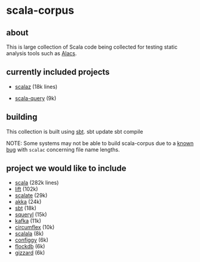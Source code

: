 # scala-corpus #
## about ##
This is large collection of Scala code being collected for testing static analysis tools such as [Alacs](https://github.com/alacscala/alacs).

## currently included projects ##
- [scalaz](http://code.google.com/p/scalaz/) (18k lines)
* [scala-query](https://github.com/szeiger/scala-query) (9k)

## building  ##
This collection is built using [sbt](http://code.google.com/p/simple-build-tool/).
    sbt update
    sbt compile

NOTE: Some systems may not be able to build scala-corpus due to a [known bug](http://lampsvn.epfl.ch/trac/scala/ticket/3623) with `scalac` concerning file name lengths.

## project we would like to include ##
* [scala](https://github.com/scala/scala) (282k lines)
* [lift](https://github.com/lift/lift) (102k)
* [scalate](https://github.com/scalate/scalate) (29k)
* [akka](https://github.com/jboner/akka) (24k)
* [sbt](http://code.google.com/p/simple-build-tool/source/checkout) (18k)
* [squeryl](https://github.com/max-l/Squeryl)  (15k)
* [kafka](https://github.com/kafka-dev/kafka) (11k)
* [circumflex](https://github.com/inca/circumflex) (10k)
* [scalala](http://code.google.com/p/scalala/) (8k)
* [configgy](https://github.com/robey/configgy) (6k)
* [flockdb](https://github.com/twitter/flockdb) (6k)
* [gizzard](https://github.com/twitter/gizzard) (6k)
